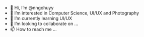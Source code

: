 - 👋 Hi, I’m @nngohuyy
- 👀 I’m interested in Computer Science, UI/UX and Photography
- 🌱 I’m currently learning UI/UX
- 💞️ I’m looking to collaborate on ...
- 📫 How to reach me ...

<!---
nngohuyy/nngohuyy is a ✨ special ✨ repository because its `README.md` (this file) appears on your GitHub profile.
You can click the Preview link to take a look at your changes.
--->
